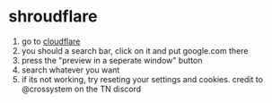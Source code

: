 # shroudflare
1. go to [cloudflare](https://cloudflareapps.com/apps/google-translate/install)
2. you should a search bar, click on it and put google.com there
3. press the "preview in a seperate window" button
4. search whatever you want
5. if its not working, try reseting your settings and cookies.
   credit to @crossystem on the TN discord
